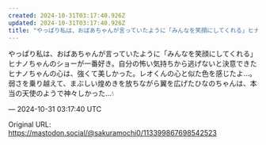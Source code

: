 ```yaml
---
created: 2024-10-31T03:17:40.926Z
updated: 2024-10-31T03:17:40.926Z
title: "やっぱり私は、おばあちゃんが言っていたように「みんなを笑顔にしてくれる」ヒナノち[...]"
---
```


<p>やっぱり私は、おばあちゃんが言っていたように「みんなを笑顔にしてくれる」ヒナノちゃんのショーが一番好き。自分の怖い気持ちから逃げないと決意できたヒナノちゃんの心は、強くて美しかった。レオくんの心と似た色を感じたよ…。弱さを乗り越えて、まぶしい煌めきを放ちながら翼を広げたひなのちゃんは、本当の天使のようで神々しかった…💧</p>

&mdash; 2024-10-31 03:17:40 UTC

Original URL: https://mastodon.social/@sakuramochi0/113399867698542523
